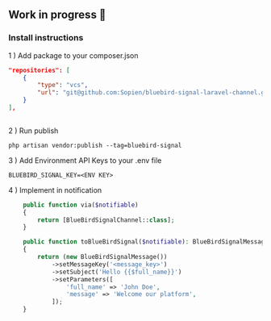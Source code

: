 ## Work in progress 🙇‍


### Install instructions

1 ) Add package to your composer.json 
```json 
"repositories": [
    {
        "type": "vcs",
        "url": "git@github.com:Sopien/bluebird-signal-laravel-channel.git"
    }
],
   
```

2 ) Run publish 
```composer log
php artisan vendor:publish --tag=bluebird-signal
```
3 ) Add Environment API Keys to your .env file 
```dotenv
BLUEBIRD_SIGNAL_KEY=<ENV KEY>
```
4 ) Implement in notification
```php
    public function via($notifiable)
    {
        return [BlueBirdSignalChannel::class];
    }

    public function toBlueBirdSignal($notifiable): BlueBirdSignalMessage
    {
        return (new BlueBirdSignalMessage())
            ->setMessageKey('<message_key>')
            ->setSubject('Hello {{$full_name}}')
            ->setParameters([
                'full_name' => 'John Doe',
                'message' => 'Welcome our platform',
            ]);
    }
```
